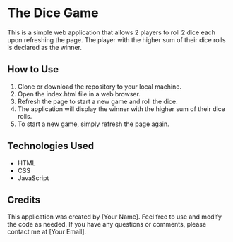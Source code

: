 # The Dice Game

This is a simple web application that allows 2 players to roll 2 dice each upon refreshing the page. The player with the higher sum of their dice rolls is declared as the winner.

## How to Use

1. Clone or download the repository to your local machine.
2. Open the index.html file in a web browser.
3. Refresh the page to start a new game and roll the dice.
4. The application will display the winner with the higher sum of their dice rolls.
5. To start a new game, simply refresh the page again.

## Technologies Used

- HTML
- CSS
- JavaScript

## Credits

This application was created by [Your Name]. Feel free to use and modify the code as needed. If you have any questions or comments, please contact me at [Your Email].
